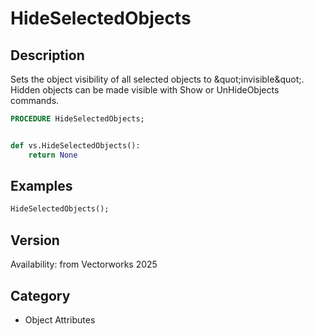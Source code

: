 # HideSelectedObjects

## Description
Sets the object visibility of all selected objects to &amp;quot;invisible&amp;quot;. Hidden objects can be made visible with Show or UnHideObjects commands.

```pascal
PROCEDURE HideSelectedObjects;
```

```python

def vs.HideSelectedObjects():
    return None
```

## Examples
```pascal
HideSelectedObjects();
```

## Version
Availability: from Vectorworks 2025
## Category
* Object Attributes

